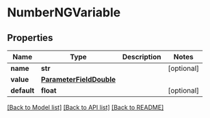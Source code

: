 # NumberNGVariable

## Properties
Name | Type | Description | Notes
------------ | ------------- | ------------- | -------------
**name** | **str** |  | [optional] 
**value** | [**ParameterFieldDouble**](ParameterFieldDouble.md) |  | 
**default** | **float** |  | [optional] 

[[Back to Model list]](../README.md#documentation-for-models) [[Back to API list]](../README.md#documentation-for-api-endpoints) [[Back to README]](../README.md)

